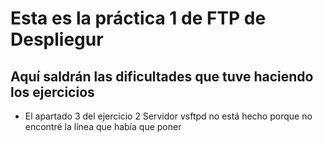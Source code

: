 # Esta es la práctica 1 de FTP de Despliegur
## Aquí saldrán las dificultades que tuve haciendo los ejercicios
- El apartado 3 del ejercicio 2 Servidor vsftpd no está hecho porque no encontré la línea que había que poner
